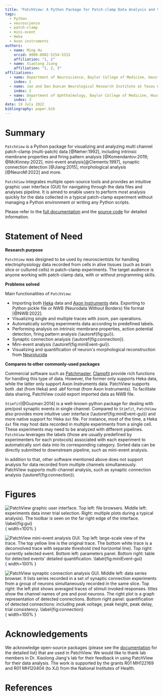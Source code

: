 ```yaml
---
title: 'PatchView: A Python Package for Patch-clamp Data Analysis and Visualization'
tags:
  - Python
  - neuroscience
  - patch-clamp
  - mini-event
  - Heka
  - Axon instruments
authors:
  - name: Ming Hu
    orcid: 0000-0002-5254-5315
    affiliation: "1, 2"
  - name: Xiaolong Jiang
    affiliation: "1, 2, 3"
affiliations:
  - name: Department of Neuroscience, Baylor College of Medicine, Houston, TX
    index: 1
  - name: Jan and Dan Duncan Neurological Research Institute at Texas Children’s Hospital, Houston,TX, USA
    index: 2
  - name: Department of Ophthalmology, Baylor College of Medicine, Houston, TX
    index: 3
date: 19 July 2022
bibliography: paper.bib
---
```


# Summary

``PatchView`` is a Python package for visualizing and analyzing multi channel patch-clamp (multi-patch) data [@Neher:1992], including intrinsic membrane properties and firing pattern analysis [@Komendantov:2019; @McKinney:2022], mini-event analysis[@Clements:1997], synaptic connection detection [@Jiang:2015], morphological analysis [@NeuroM:2022] and more. 

``PatchView`` integrates multiple open-source tools and provides an intuitive graphic user interface (GUI)  for navigating through the data files and analyses pipeline. It is aimed to enable users to perform most analysis quickly for the data collected in a typical patch-clamp experiment without managing a Python environment or writing any Python scripts.

Please refer to the [full documentation](https://patchview-doc.readthedocs.io/en/latest/) and the [source code](https://github.com/ZeitgeberH/patchview) for detailed information.

# Statement of Need
**Research purpose**

 ``PatchView`` was designed to be used by neuroscientists for handling electrophysiology data recorded from cells in alive tissues (such as brain slice or cultured cells) in patch-clamp experiments. The target audience is anyone working with patch-clamp data, with or without programming skills. 

**Problems solved**

 Main functionalities of ``PatchView``:

* Importing both [Heka](https://www.heka.com/about/about_main.html#smart-ephys) data and [Axon Instruments](https://www.moleculardevices.com/products/axon-patch-clamp-system#gref) data. Exporting to Python pickle file or NWB (Neurodata Without Borders) file format [@NWB:2022].
* Visualizing single and multiple traces with zoom, pan operations.
* Automatically sorting experiments data according to predefined labels.
* Performing analysis on intrinsic membrane properties, action potential detection, firing pattern analysis  (\autoref{fig:gui}).
* Synaptic connection analysis (\autoref{fig:connection}).
* Mini-event analysis (\autoref{fig:miniEvent-gui}).
* Visualizing and quantification of neuron's morphological reconstruction from [Neurolucida](https://www.mbfbioscience.com/neurolucida360)

**Compares to other commonly-used packages** 

Commercial software such as [Patchmaster](https://www.heka.com/downloads/downloads_main.html#down_patchmaster_next), [Clampfit](https://www.moleculardevices.com/products/axon-patch-clamp-system/acquisition-and-analysis-software/pclamp-software-suite#Overview) provide rich functions for handling this type of data. However, the former only supports Heka data, while the latter only support Axon Instruments data. PatchView supports both .dat (from Heka) and .abf format (from Axon Instruments). To facilitate data sharing, PatchView could export imported data as NWB file. 

``Stimfit``[@Guzman:2014] is a well-known python package for dealing with pre/post synaptic events in single channel. Compared to ``Stimfit``, ``PatchView`` also provides more intuitive user interface (\autoref{fig:miniEvent-gui}) and more native support for Heka ``dat`` file. For instance, most of the time, a Heka ``dat`` file may host data recorded in multiple experiments from a single cell. These experiments may need to be analyzed with different pipelines. ``PatchView`` leverages the labels (those are usually predefined by experimenters for each protocols) associated with each experiment to automatically sort data into its corresponding category. Sorted data can be directly submitted to downstream pipeline, such as mini-event analysis. 

In addition to that, other software mentioned above does not support analysis for data recorded from multiple channels simultaneously. PatchView supports multi-channel analysis, such as synaptic connection analysis (\autoref{fig:connection}). 

# Figures

![`PatchView` graphic user interface. Top left: file browsers. Middle left: experiments data inner trial selection.
Right: multiple plots during a typical analysis). The toolbar is seen on the far right edge of the interface.
\label{fig:gui}](gui.png){ width=100% }

![`PatchView` mini-event analysis GUI. Top left: large-scale view of the trace. The top yellow line is the original trace. The bottom white trace is a deconvolved trace with separate threshold (red horizontal line). Top right: currently selected event. Bottom left: parameters panel. Bottom right: table for detected events' detailed quantification. 
\label{fig:miniEvent-gui}](event.png){ width=100% }

![`PatchView` synaptic connection analysis GUI. Middle left: data series browser. It lists series recorded in a set of synaptic connection experiments from a group of neurons simultaneously recorded in the same slice. Top right: the left plot shows averaged traces of stimuli invoked responses. titles show the channel names of pre and post neurons. The right plot is a graph representation of detected connections. Bottom right panel: quantification of detected connections: including peak voltage, peak height, peak delay, trial consistency. 
\label{fig:connection}](connection.png){ width=100% }

# Acknowledgements

We acknowledge open-source packages (please see the [documentation]((https://patchview-doc.readthedocs.io/en/latest/)) for the detailed list) that are used in PatchView. We would like to thank lab members in Dr. Xiaolong Jiang's lab for their feedback in using PatchView for their data analysis. The work is supported by the grants R01 MH122169 and R01 MH120404 (to XJ) from the National Institutes of Health.

# References
